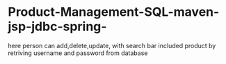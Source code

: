 # Product-Management-SQL-maven-jsp-jdbc-spring-
here person can add,delete,update, with search bar included product by retriving username and password from database
